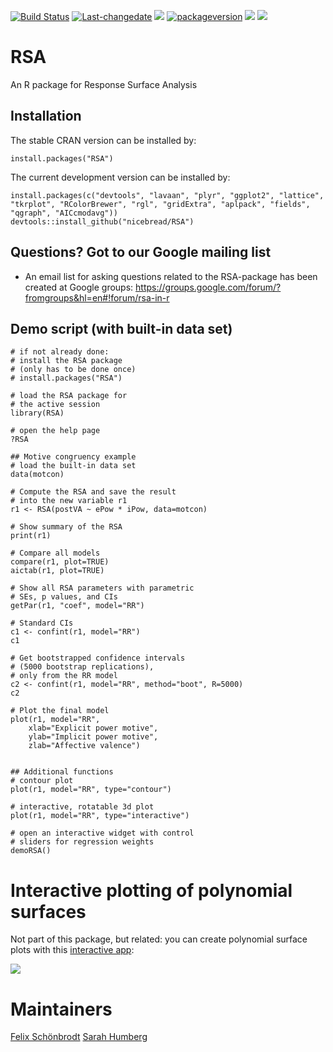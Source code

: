 <!-- README.md is generated from README.Rmd. Please edit that file 
library(badger)
rmarkdown::render("README.rmd")
-->

[![Build
Status](https://travis-ci.org/nicebread/RSA.svg?branch=master)](https://travis-ci.org/nicebread/RSA)
[![Last-changedate](https://img.shields.io/badge/last%20change-2020--04--29-yellowgreen.svg)](/commits/master)
[![](https://www.r-pkg.org/badges/version/RSA?color=orange)](https://cran.r-project.org/package=RSA)
[![packageversion](https://img.shields.io/badge/Package%20version-0.10.0-orange.svg?style=flat-square)](commits/master)
![](http://cranlogs.r-pkg.org/badges/RSA)
[![](https://codecov.io/gh/nicebread/RSA/branch/master/graph/badge.svg)](https://codecov.io/gh/nicebread/RSA)

# RSA

An R package for Response Surface Analysis

## Installation

The stable CRAN version can be installed by:

    install.packages("RSA")

The current development version can be installed by:

    install.packages(c("devtools", "lavaan", "plyr", "ggplot2", "lattice", "tkrplot", "RColorBrewer", "rgl", "gridExtra", "aplpack", "fields", "qgraph", "AICcmodavg"))
    devtools::install_github("nicebread/RSA")

## Questions? Got to our Google mailing list

  - An email list for asking questions related to the RSA-package has
    been created at Google groups:
    <https://groups.google.com/forum/?fromgroups&hl=en#!forum/rsa-in-r>

## Demo script (with built-in data set)

    # if not already done: 
    # install the RSA package
    # (only has to be done once)
    # install.packages("RSA")
    
    # load the RSA package for
    # the active session
    library(RSA)
    
    # open the help page
    ?RSA
    
    ## Motive congruency example
    # load the built-in data set
    data(motcon)
    
    # Compute the RSA and save the result
    # into the new variable r1
    r1 <- RSA(postVA ~ ePow * iPow, data=motcon)
    
    # Show summary of the RSA
    print(r1)
    
    # Compare all models
    compare(r1, plot=TRUE)
    aictab(r1, plot=TRUE)
    
    # Show all RSA parameters with parametric
    # SEs, p values, and CIs
    getPar(r1, "coef", model="RR")
    
    # Standard CIs
    c1 <- confint(r1, model="RR")
    c1
    
    # Get bootstrapped confidence intervals
    # (5000 bootstrap replications), 
    # only from the RR model
    c2 <- confint(r1, model="RR", method="boot", R=5000)
    c2
    
    # Plot the final model
    plot(r1, model="RR", 
        xlab="Explicit power motive",
        ylab="Implicit power motive",
        zlab="Affective valence")
          
    
    ## Additional functions
    # contour plot
    plot(r1, model="RR", type="contour")
    
    # interactive, rotatable 3d plot
    plot(r1, model="RR", type="interactive")
    
    # open an interactive widget with control
    # sliders for regression weights
    demoRSA()

# Interactive plotting of polynomial surfaces

Not part of this package, but related: you can create polynomial surface
plots with this [interactive
app](http://shinyapps.org/showapp.php?app=https://tellmi.psy.lmu.de/felix/polySurface):

![](http://shinyapps.org/teaserpics/polynomialSurfaceExplorer.jpg)

# Maintainers

[Felix Schönbrodt](https://www.nicebread.de/) [Sarah
Humberg](https://www.uni-muenster.de/PsyIFP/AEBack/members/Sarah_Humberg.html)
